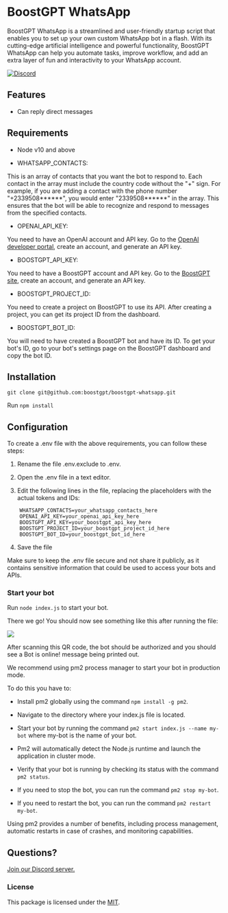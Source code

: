 # BoostGPT WhatsApp

BoostGPT WhatsApp is a streamlined and user-friendly startup script that enables you to set up your own custom WhatsApp bot in a flash. With its cutting-edge artificial intelligence and powerful functionality, BoostGPT WhatsApp can help you automate tasks, improve workflow, and add an extra layer of fun and interactivity to your WhatsApp account.

<a href="https://discord.gg/FPTmDNjA"><img src="https://img.shields.io/discord/1100801013121822770?color=%bbccff&label=Discord" alt="Discord"></a>


## Features

- Can reply direct messages


## Requirements

* Node v10 and above

* WHATSAPP_CONTACTS:

This is an array of contacts that you want the bot to respond to. Each contact in the array must include the country code without the "+" sign. For example, if you are adding a contact with the phone number "+2339508******", you would enter "2339508******" in the array. This ensures that the bot will be able to recognize and respond to messages from the specified contacts.


* OPENAI_API_KEY:

You need to have an OpenAI account and API key.
Go to the [OpenAI developer portal](https://platform.openai.com/), create an account, and generate an API key.

* BOOSTGPT_API_KEY:

You need to have a BoostGPT account and API key.
Go to the [BoostGPT site](https://boostgpt.co), create an account, and generate an API key.

* BOOSTGPT_PROJECT_ID:

You need to create a project on BoostGPT to use its API.
After creating a project, you can get its project ID from the dashboard.

* BOOSTGPT_BOT_ID:

You will need to have created a BoostGPT bot and have its ID.
To get your bot's ID, go to your bot's settings page on the BoostGPT dashboard and copy the bot ID.



## Installation

`git clone git@github.com:boostgpt/boostgpt-whatsapp.git`

Run `npm install`

## Configuration

To create a .env file with the above requirements, you can follow these steps:

1. Rename the file .env.exclude to .env.

2. Open the .env file in a text editor.

3. Edit the following lines in the file, replacing the placeholders with the actual tokens and IDs:

```
    WHATSAPP_CONTACTS=your_whatsapp_contacts_here
    OPENAI_API_KEY=your_openai_api_key_here
    BOOSTGPT_API_KEY=your_boostgpt_api_key_here
    BOOSTGPT_PROJECT_ID=your_boostgpt_project_id_here
    BOOSTGPT_BOT_ID=your_boostgpt_bot_id_here
```

4. Save the file

Make sure to keep the .env file secure and not share it publicly, as it contains sensitive information that could be used to access your bots and APIs.


### Start your bot

Run `node index.js` to start your bot. 

There we go! You should now see something like this after running the file:

<img src="https://wwebjs.dev/assets/img/qr-gen.e20f2e8c.png" />

After scanning this QR code, the bot should be authorized and you should see a Bot is online! message being printed out.

We recommend using pm2 process manager to start your bot in production mode. 

To do this you have to:

- Install pm2 globally using the command `npm install -g pm2`.

- Navigate to the directory where your index.js file is located.

- Start your bot by running the command `pm2 start index.js --name my-bot` where my-bot is the name of your bot.

- Pm2 will automatically detect the Node.js runtime and launch the application in cluster mode.

- Verify that your bot is running by checking its status with the command `pm2 status`.

- If you need to stop the bot, you can run the command `pm2 stop my-bot`.

- If you need to restart the bot, you can run the command `pm2 restart my-bot`.

Using pm2 provides a number of benefits, including process management, automatic restarts in case of crashes, and monitoring capabilities.


## Questions?

[Join our Discord server.](https://discord.gg/KGhz5SnyXM)


### License

This package is licensed under the [MIT](https://github.com/boostgpt/boostgpt-crisp/blob/master/LICENSE).
